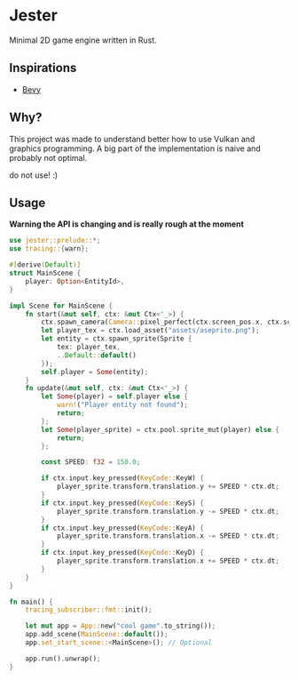 # Jester

Minimal 2D game engine written in Rust.

## Inspirations

- [Bevy](https://bevyengine.org/)


## Why?

This project was made to understand better how to use Vulkan and graphics programming.
A big part of the implementation is naive and probably not optimal.

do not use! :)


## Usage

**Warning the API is changing and is really rough at the moment**

```rust
use jester::prelude::*;
use tracing::{warn};

#[derive(Default)]
struct MainScene {
    player: Option<EntityId>,
}

impl Scene for MainScene {
    fn start(&mut self, ctx: &mut Ctx<'_>) {
        ctx.spawn_camera(Camera::pixel_perfect(ctx.screen_pos.x, ctx.screen_pos.y));
        let player_tex = ctx.load_asset("assets/aseprite.png");
        let entity = ctx.spawn_sprite(Sprite {
            tex: player_tex,
            ..Default::default()
        });
        self.player = Some(entity);
    }
    fn update(&mut self, ctx: &mut Ctx<'_>) {
        let Some(player) = self.player else {
            warn!("Player entity not found");
            return;
        };
        let Some(player_sprite) = ctx.pool.sprite_mut(player) else {
            return;
        };

        const SPEED: f32 = 150.0;

        if ctx.input.key_pressed(KeyCode::KeyW) {
            player_sprite.transform.translation.y += SPEED * ctx.dt;
        }
        if ctx.input.key_pressed(KeyCode::KeyS) {
            player_sprite.transform.translation.y -= SPEED * ctx.dt;
        }
        if ctx.input.key_pressed(KeyCode::KeyA) {
            player_sprite.transform.translation.x -= SPEED * ctx.dt;
        }
        if ctx.input.key_pressed(KeyCode::KeyD) {
            player_sprite.transform.translation.x += SPEED * ctx.dt;
        }
    }
}

fn main() {
    tracing_subscriber::fmt::init();

    let mut app = App::new("cool game".to_string());
    app.add_scene(MainScene::default());
    app.set_start_scene::<MainScene>(); // Optional

    app.run().unwrap();
}
```
